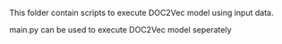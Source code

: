 This folder contain scripts to execute DOC2Vec model using input data.

main.py can be used to execute DOC2Vec model seperately
